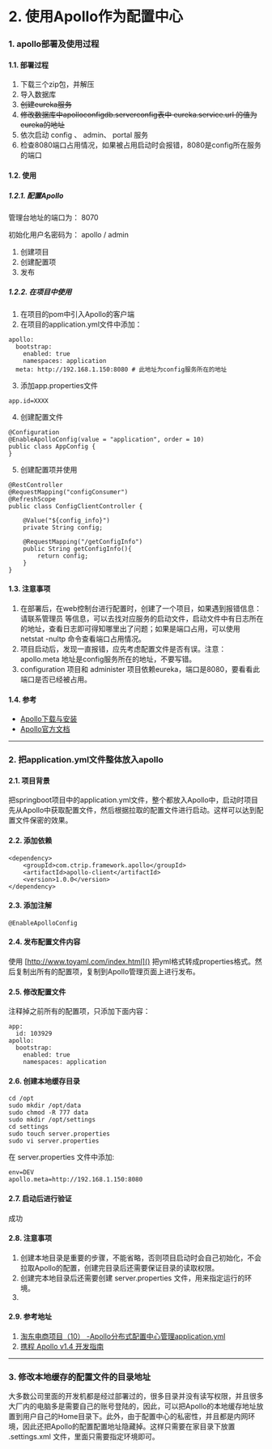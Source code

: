 # 2. 使用Apollo作为配置中心

### 1. apollo部署及使用过程


#### 1.1. 部署过程

1. 下载三个zip包，并解压
2. 导入数据库
3. ~~创建eureka服务~~
4. ~~修改数据库中apolloconfigdb.serverconfig表中 eureka.service.url 的值为eureka的地址~~
5. 依次启动 config 、 admin、 portal 服务
6. 检查8080端口占用情况，如果被占用启动时会报错，8080是config所在服务的端口


#### 1.2. 使用


##### 1.2.1. 配置Apollo

管理台地址的端口为： 8070

初始化用户名密码为： apollo / admin

1. 创建项目
2. 创建配置项
3. 发布


##### 1.2.2. 在项目中使用

1. 在项目的pom中引入Apollo的客户端
2. 在项目的application.yml文件中添加：


```
apollo:
  bootstrap:
    enabled: true
    namespaces: application
  meta: http://192.168.1.150:8080 # 此地址为config服务所在的地址

```

3. 添加app.properties文件


```
app.id=XXXX

```

4. 创建配置文件


```
@Configuration
@EnableApolloConfig(value = "application", order = 10)
public class AppConfig {
}

```

5. 创建配置项并使用


```
@RestController
@RequestMapping("configConsumer")
@RefreshScope
public class ConfigClientController {

    @Value("${config_info}")
    private String config;

    @RequestMapping("/getConfigInfo")
    public String getConfigInfo(){
        return config;
    }
}

```


#### 1.3. 注意事项

1. 在部署后，在web控制台进行配置时，创建了一个项目，如果遇到报错信息： 请联系管理员 等信息，可以去找对应服务的启动文件，启动文件中有日志所在的地址，查看日志即可得知哪里出了问题；如果是端口占用，可以使用 netstat -nultp 命令查看端口占用情况。
2. 项目启动后，发现一直报错，应先考虑配置文件是否有误。注意： apollo.meta 地址是config服务所在的地址，不要写错。
3. configuration 项目和 administer 项目依赖eureka，端口是8080，要看看此端口是否已经被占用。


#### 1.4. 参考

- [Apollo下载与安装](https://blog.csdn.net/SIMBA1949/article/details/107561778)
- [Apollo官方文档](https://www.apolloconfig.com/#/zh/README)

---


### 2. 把application.yml文件整体放入apollo


#### 2.1. 项目背景

把springboot项目中的application.yml文件，整个都放入Apollo中，启动时项目先从Apollo中获取配置文件，然后根据拉取的配置文件进行启动。这样可以达到配置文件保密的效果。


#### 2.2. 添加依赖


```
<dependency>
	<groupId>com.ctrip.framework.apollo</groupId>
	<artifactId>apollo-client</artifactId>
	<version>1.0.0</version>
</dependency>

```


#### 2.3. 添加注解


```
@EnableApolloConfig

```


#### 2.4. 发布配置文件内容

使用 [http://www.toyaml.com/index.html]() 把yml格式转成properties格式。然后复制出所有的配置项，复制到Apollo管理页面上进行发布。


#### 2.5. 修改配置文件

注释掉之前所有的配置项，只添加下面内容：


```
app:
  id: 103929
apollo:
  bootstrap:
    enabled: true
    namespaces: application

```


#### 2.6. 创建本地缓存目录


```
cd /opt
sudo mkdir /opt/data
sudo chmod -R 777 data
sudo mkdir /opt/settings
cd settings
sudo touch server.properties
sudo vi server.properties

```

在 server.properties 文件中添加:


```
env=DEV
apollo.meta=http://192.168.1.150:8080

```


#### 2.7. 启动后进行验证

成功


#### 2.8. 注意事项

1. 创建本地目录是重要的步骤，不能省略，否则项目启动时会自己初始化，不会拉取Apollo的配置，创建完目录后还需要保证目录的读取权限。
2. 创建完本地目录后还需要创建 server.properties 文件，用来指定运行的环境。
3. 



#### 2.9. 参考地址

1. [淘东电商项目（10） -Apollo分布式配置中心管理application.yml](https://blog.csdn.net/qq_20042935/article/details/104262790)
2. [携程 Apollo v1.4 开发指南](https://www.bookstack.cn/read/ctripcorp-apollo/spilt.2.5e3f6033aee666be.md#1.5%20%E5%BA%94%E7%94%A8%E8%AF%BB%E5%8F%96%E9%85%8D%E7%BD%AE)

---


### 3. 修改本地缓存的配置文件的目录地址

大多数公司里面的开发机都是经过部署过的，很多目录并没有读写权限，并且很多大厂内的电脑多是需要自己的账号登陆的，因此，可以把Apollo的本地缓存地址放置到用户自己的Home目录下。此外，由于配置中心的私密性，并且都是内网环境，因此还把Apollo的配置配置地址隐藏掉。这样只需要在家目录下放置 .settings.xml 文件，里面只需要指定环境即可。

